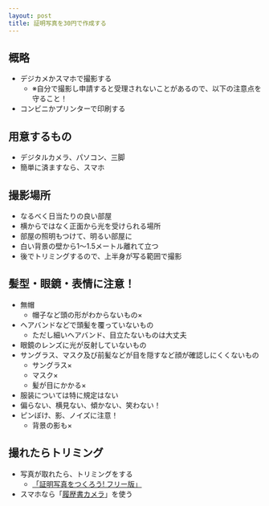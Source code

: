 ```yaml
---
layout: post
title: 証明写真を30円で作成する
---
```


## 概略

- デジカメかスマホで撮影する
  - ※自分で撮影し申請すると受理されないことがあるので、以下の注意点を守ること！
- コンビニかプリンターで印刷する

## 用意するもの

- デジタルカメラ、パソコン、三脚
- 簡単に済ますなら、スマホ

## 撮影場所

- なるべく日当たりの良い部屋
- 横からではなく正面から光を受けられる場所
- 部屋の照明もつけて、明るい部屋に
- 白い背景の壁から1〜1.5メートル離れて立つ
- 後でトリミングするので、上半身が写る範囲で撮影

## 髪型・眼鏡・表情に注意！

- 無帽
  - 帽子など頭の形がわからないもの×
- ヘアバンドなどで頭髪を覆っていないもの
  - ただし細いヘアバンド、目立たないものは大丈夫
- 眼鏡のレンズに光が反射していないもの
- サングラス、マスク及び前髪などが目を隠すなど顔が確認しにくくないもの
  - サングラス×
  - マスク×
  - 髪が目にかかる×
- 服装については特に規定はない
- 偏らない、横見ない、傾かない、笑わない！
- ピンぼけ、影、ノイズに注意！
  - 背景の影も×

## 撮れたらトリミング

- 写真が取れたら、トリミングをする
  - [「証明写真をつくろう! フリー版」]([http://www.vector.co.jp/soft/winnt/art/se466539.html?ds)
- スマホなら「[履歴書カメラ](https://itunes.apple.com/jp/app/%E8%A8%BC%E6%98%8E%E5%86%99%E7%9C%9F-%E3%81%8B%E3%82%93%E3%81%9F%E3%82%93-%E3%82%AD%E3%83%AC%E3%82%A4%E3%81%AA%E5%B1%A5%E6%AD%B4%E6%9B%B8%E3%82%AB%E3%83%A1%E3%83%A9-by-%E3%82%BF%E3%82%A6%E3%83%B3%E3%83%AF%E3%83%BC%E3%82%AF/id919409463?mt=8)」を使う

